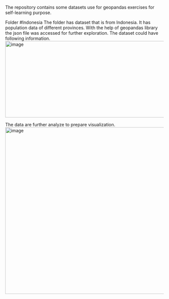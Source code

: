 The repository contains some datasets use for geopandas exercises for self-learning purpose.

Folder #Indonesia
The folder has dataset that is from Indonesia. It has population data of different provinces.
With the help of geopandas library the json file was accessed for further exploration.
The dataset could have following information.
<img width="1625" height="243" alt="image" src="https://github.com/user-attachments/assets/81bdca73-0842-4311-a31e-6a5d857331dc" />

The data are further analyze to prepare visualization.
<img width="2232" height="530" alt="image" src="https://github.com/user-attachments/assets/ff201c0f-0f5d-4841-bc4f-81e2bf770b1a" />

